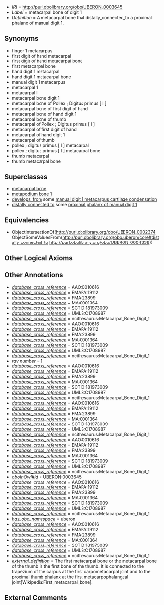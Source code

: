  * *IRI* = http://purl.obolibrary.org/obo/UBERON_0003645
 * *Label* = metacarpal bone of digit 1
 * *Definition* = A metacarpal bone that distally_connected_to a proximal phalanx of manual digit 1.

## Synonyms

 * finger 1 metacarpus
 * first digit of hand metacarpal
 * first digit of hand metacarpal bone
 * first metacarpal bone
 * hand digit 1 metacarpal
 * hand digit 1 metacarpal bone
 * manual digit 1 metacarpus
 * metacarpal 1
 * metacarpal I
 * metacarpal bone digit 1
 * metacarpal bone of Pollex ; Digitus primus [ I ]
 * metacarpal bone of first digit of hand
 * metacarpal bone of hand digit 1
 * metacarpal bone of thumb
 * metacarpal of Pollex ; Digitus primus [ I ]
 * metacarpal of first digit of hand
 * metacarpal of hand digit 1
 * metacarpal of thumb
 * pollex ; digitus primus [ I ] metacarpal
 * pollex ; digitus primus [ I ] metacarpal bone
 * thumb metacarpal
 * thumb metacarpal bone

## Superclasses

 * [metacarpal bone](../../UBERON/74/UBERON_0002374.md)
 * [metapodium bone 1](../../UBERON/81/UBERON_0013581.md)
 * [develops_from](../../RO/02/RO_0002202.md) some [manual digit 1 metacarpus cartilage condensation](../../UBERON/70/UBERON_0010570.md)
 * [distally connected to](../../core#distally/to/core#distally_connected_to.md) some [proximal phalanx of manual digit 1](../../UBERON/38/UBERON_0004338.md)

## Equivalencies

 * ObjectIntersectionOf(<http://purl.obolibrary.org/obo/UBERON_0002374> ObjectSomeValuesFrom(<http://purl.obolibrary.org/obo/uberon/core#distally_connected_to> <http://purl.obolibrary.org/obo/UBERON_0004338>))

## Other Logical Axioms


## Other Annotations

 * *[database_cross_reference](../../ef/oboInOwl#hasDbXref.md)* = AAO:0010616
 * *[database_cross_reference](../../ef/oboInOwl#hasDbXref.md)* = EMAPA:19112
 * *[database_cross_reference](../../ef/oboInOwl#hasDbXref.md)* = FMA:23899
 * *[database_cross_reference](../../ef/oboInOwl#hasDbXref.md)* = MA:0001364
 * *[database_cross_reference](../../ef/oboInOwl#hasDbXref.md)* = SCTID:181973009
 * *[database_cross_reference](../../ef/oboInOwl#hasDbXref.md)* = UMLS:C1708987
 * *[database_cross_reference](../../ef/oboInOwl#hasDbXref.md)* = ncithesaurus:Metacarpal_Bone_Digit_1
 * *[database_cross_reference](../../ef/oboInOwl#hasDbXref.md)* = AAO:0010616
 * *[database_cross_reference](../../ef/oboInOwl#hasDbXref.md)* = EMAPA:19112
 * *[database_cross_reference](../../ef/oboInOwl#hasDbXref.md)* = FMA:23899
 * *[database_cross_reference](../../ef/oboInOwl#hasDbXref.md)* = MA:0001364
 * *[database_cross_reference](../../ef/oboInOwl#hasDbXref.md)* = SCTID:181973009
 * *[database_cross_reference](../../ef/oboInOwl#hasDbXref.md)* = UMLS:C1708987
 * *[database_cross_reference](../../ef/oboInOwl#hasDbXref.md)* = ncithesaurus:Metacarpal_Bone_Digit_1
 * *[ray number](../../UBPROP/04/UBPROP_0000104.md)* = 1
 * *[database_cross_reference](../../ef/oboInOwl#hasDbXref.md)* = AAO:0010616
 * *[database_cross_reference](../../ef/oboInOwl#hasDbXref.md)* = EMAPA:19112
 * *[database_cross_reference](../../ef/oboInOwl#hasDbXref.md)* = FMA:23899
 * *[database_cross_reference](../../ef/oboInOwl#hasDbXref.md)* = MA:0001364
 * *[database_cross_reference](../../ef/oboInOwl#hasDbXref.md)* = SCTID:181973009
 * *[database_cross_reference](../../ef/oboInOwl#hasDbXref.md)* = UMLS:C1708987
 * *[database_cross_reference](../../ef/oboInOwl#hasDbXref.md)* = ncithesaurus:Metacarpal_Bone_Digit_1
 * *[database_cross_reference](../../ef/oboInOwl#hasDbXref.md)* = AAO:0010616
 * *[database_cross_reference](../../ef/oboInOwl#hasDbXref.md)* = EMAPA:19112
 * *[database_cross_reference](../../ef/oboInOwl#hasDbXref.md)* = FMA:23899
 * *[database_cross_reference](../../ef/oboInOwl#hasDbXref.md)* = MA:0001364
 * *[database_cross_reference](../../ef/oboInOwl#hasDbXref.md)* = SCTID:181973009
 * *[database_cross_reference](../../ef/oboInOwl#hasDbXref.md)* = UMLS:C1708987
 * *[database_cross_reference](../../ef/oboInOwl#hasDbXref.md)* = ncithesaurus:Metacarpal_Bone_Digit_1
 * *[database_cross_reference](../../ef/oboInOwl#hasDbXref.md)* = AAO:0010616
 * *[database_cross_reference](../../ef/oboInOwl#hasDbXref.md)* = EMAPA:19112
 * *[database_cross_reference](../../ef/oboInOwl#hasDbXref.md)* = FMA:23899
 * *[database_cross_reference](../../ef/oboInOwl#hasDbXref.md)* = MA:0001364
 * *[database_cross_reference](../../ef/oboInOwl#hasDbXref.md)* = SCTID:181973009
 * *[database_cross_reference](../../ef/oboInOwl#hasDbXref.md)* = UMLS:C1708987
 * *[database_cross_reference](../../ef/oboInOwl#hasDbXref.md)* = ncithesaurus:Metacarpal_Bone_Digit_1
 * *[oboInOwl#id](../../id/oboInOwl#id.md)* = UBERON:0003645
 * *[database_cross_reference](../../ef/oboInOwl#hasDbXref.md)* = AAO:0010616
 * *[database_cross_reference](../../ef/oboInOwl#hasDbXref.md)* = EMAPA:19112
 * *[database_cross_reference](../../ef/oboInOwl#hasDbXref.md)* = FMA:23899
 * *[database_cross_reference](../../ef/oboInOwl#hasDbXref.md)* = MA:0001364
 * *[database_cross_reference](../../ef/oboInOwl#hasDbXref.md)* = SCTID:181973009
 * *[database_cross_reference](../../ef/oboInOwl#hasDbXref.md)* = UMLS:C1708987
 * *[database_cross_reference](../../ef/oboInOwl#hasDbXref.md)* = ncithesaurus:Metacarpal_Bone_Digit_1
 * *[has_obo_namespace](../../ce/oboInOwl#hasOBONamespace.md)* = uberon
 * *[database_cross_reference](../../ef/oboInOwl#hasDbXref.md)* = AAO:0010616
 * *[database_cross_reference](../../ef/oboInOwl#hasDbXref.md)* = EMAPA:19112
 * *[database_cross_reference](../../ef/oboInOwl#hasDbXref.md)* = FMA:23899
 * *[database_cross_reference](../../ef/oboInOwl#hasDbXref.md)* = MA:0001364
 * *[database_cross_reference](../../ef/oboInOwl#hasDbXref.md)* = SCTID:181973009
 * *[database_cross_reference](../../ef/oboInOwl#hasDbXref.md)* = UMLS:C1708987
 * *[database_cross_reference](../../ef/oboInOwl#hasDbXref.md)* = ncithesaurus:Metacarpal_Bone_Digit_1
 * *[external_definition](../../UBPROP/01/UBPROP_0000001.md)* = The first metacarpal bone or the metacarpal bone of the thumb is the first bone of the thumb. It is connected to the trapezium of the carpus at the first carpometacarpal joint and to the proximal thumb phalanx at the first metacarpophalangeal joint[Wikipedia:First_metacarpal_bone].

## External Comments

